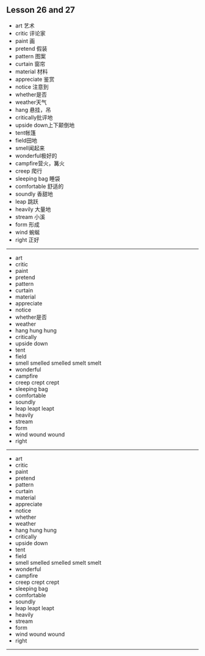 Lesson 26 and 27
---
- art 艺术
- critic 评论家
- paint 画
- pretend 假装
- pattern 图案
- curtain 窗帘
- material 材料
- appreciate 鉴赏
- notice 注意到
- whether是否
- weather天气
- hang 悬挂，吊
- critically批评地
- upside down上下颠倒地
- tent帐篷
- field田地
- smell闻起来
- wonderful极好的
- campfire营火，篝火
- creep 爬行
- sleeping bag 睡袋
- comfortable 舒适的
- soundly 香甜地
- leap 跳跃
- heavily 大量地
- stream 小溪
- form 形成
- wind 蜿蜒
- right 正好
---

- art
- critic
- paint 
- pretend
- pattern
- curtain
- material
- appreciate
- notice
- whether是否
- weather
- hang hung hung
- critically 
- upside down 
- tent 
- field 
- smell smelled smelled smelt smelt
- wonderful  
- campfire 
- creep crept crept
- sleeping bag 
- comfortable 
- soundly 
- leap leapt leapt
- heavily 
- stream 
- form 
- wind wound wound 
- right
---
- art
- critic 
- paint 
- pretend 
- pattern
- curtain 
- material 
- appreciate 
- notice 
- whether 
- weather 
- hang hung hung
- critically 
- upside down
- tent 
- field  
- smell smelled smelled smelt smelt
- wonderful 
- campfire 
- creep crept crept 
- sleeping bag 
- comfortable 
- soundly 
- leap leapt leapt
- heavily 
- stream 
- form 
- wind wound wound
- right
---